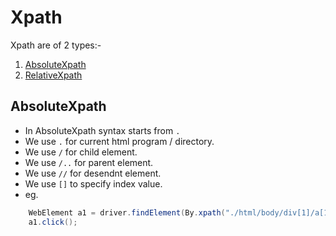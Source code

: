 # Xpath
Xpath are of 2 types:-
1.  [AbsoluteXpath](#AbsoluteXpath)
2.  [RelativeXpath](#RelativeXpath)


## AbsoluteXpath
- In AbsoluteXpath syntax starts from `.`
- We use `.` for current html program / directory.
- We use `/` for child element.
- We use `/..` for parent element.
- We use `//` for desendnt element.
- We use `[]` to specify index value.
- eg. 
```java
	WebElement a1 = driver.findElement(By.xpath("./html/body/div[1]/a[1]"));
	a1.click();
```
